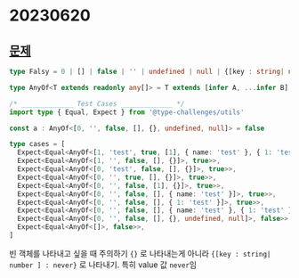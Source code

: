 # 20230620

## [문제](https://www.typescriptlang.org/play?#code/PQKgUABBCcAs0QLQQIIDsCeB5AZpJihR+ARhhGgK4A21EAFAAIDWGaApjpcwJQQDEAW3YATAJaVBAgIYAnWdIxh8-VRACKldgGcALmID2aZVACSggA7V2wtLogAFDLoAWRiNTHNREAAbTMXwguNABjfXcxNAhXdhiMCzjtDD0bADpUeMSY6W9tGJc4lHlFCACRCFl2XUpZNHzfXVktILEcMswIdmtbewN22NQS8jF8pq0M0wHCoYUR-JsLXQwAGkrq2ujfHGlqbXZfNJMIADEDWS6AD2lLawAuY98n3W18ZeyAZRurdgBGCAAvKhMLgADwAbV+awA5NC1js9uw1uCALprADeAF8UQA+CDAYBXRLhHy6AwQEhxcbsI5Qd5xL63dgAJkBwOwOAhAAYYXDgrt9si0RAsbj8YT2JdibpSeTKfzEbS-E9jniAGpidgAdwg7gA4mJdAAJSgkO4QFy6XQWbR3AkvUIuNIAK20aXOAHNgHBoGAQMBlKAIAB9UNh8NhiAATQMtQgAGEDCI4kb2FUQxHM8GIP7lPT2WCACpXGVoET5KrSERGajkAIYVF4oH1wMgDNZ8MQQs6ezx6T7fIdiM5gNiSznez59EQACiAEdKLs1jOpexwhBMcFZAYpNDGPTEI7dtY0B6dMBKPo9tC8wk4qF+zo2eD8CvpaD54vqKD0ByIVCIGhGU9D5alkV+YVpzQG52HNICe2hDcMQgX44OA3REOxHE1mpHFsNfVdwg-Bddh-EFOUhXl4QFJEIFRDEsJw5p2DwlYCPfT9SN-MFwR5QD0L5BFBToyDGJiZjWPYtddGIr8yL-XiqPErQhQY3EmK0SSoDfaTZK48juSUoTaMhUT1OUlj8O0wiZM479uIovjYWoxFVJFCgYLQhCN3M3CrNnGy9PsgzFMAwSaLc6dUP47yxL8tjrI4kjgoUpzwtckTkOg4QvJApD3Oi+C8riiT-J0oi7Pkni0pc4T6JFTE1koMtOCiUQ1ioWhzOMrSAqSuSHIhbqaMklFW3bIdsxOWpYguD4ZRtCahxHMBQHwPEPhcOQ4gwWMLm0AxqEvQx6nNS1rVte1tEdF03U9b14GAAJtC1NN1ogDVtQgA6joiU6LStG07WAB0nVdd1ZC9H1gB+46jFeKA8QAWXOOJ4y22h2FPHQzsBy6QeusG7shv0AyAA)

```ts
type Falsy = 0 | [] | false | '' | undefined | null | {[key : string| number ] : never}

type AnyOf<T extends readonly any[]> = T extends [infer A, ...infer B] ? A extends Falsy ? AnyOf<B extends readonly any[] ? B : []> : true : false

/* _____________ Test Cases _____________ */
import type { Equal, Expect } from '@type-challenges/utils'

const a : AnyOf<[0, '', false, [], {}, undefined, null]> = false

type cases = [
  Expect<Equal<AnyOf<[1, 'test', true, [1], { name: 'test' }, { 1: 'test' }]>, true>>,
  Expect<Equal<AnyOf<[1, '', false, [], {}]>, true>>,
  Expect<Equal<AnyOf<[0, 'test', false, [], {}]>, true>>,
  Expect<Equal<AnyOf<[0, '', true, [], {}]>, true>>,
  Expect<Equal<AnyOf<[0, '', false, [1], {}]>, true>>,
  Expect<Equal<AnyOf<[0, '', false, [], { name: 'test' }]>, true>>,
  Expect<Equal<AnyOf<[0, '', false, [], { 1: 'test' }]>, true>>,
  Expect<Equal<AnyOf<[0, '', false, [], { name: 'test' }, { 1: 'test' }]>, true>>,
  Expect<Equal<AnyOf<[0, '', false, [], {}, undefined, null]>, false>>,
  Expect<Equal<AnyOf<[]>, false>>,
]
```

빈 객체를 나타내고 싶을 때 주의하기
`{}` 로 나타내는게 아니라 `{[key : string| number ] : never}` 로 나타내기. 특히 value 값 `never`임